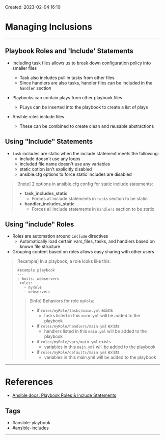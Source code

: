 Created: 2023-02-04 16:10
# Managing Inclusions
---
## Playbook Roles and 'Include' Statements
- Including task files allows us to break down configuration policy into smaller files
	- Task also includes pull in tasks from other files
	- Since handlers are also tasks, handler files can be included in the `handler` section

- Playbooks can contain plays from other playbook files
	- PLays can be inserted into the playbook to create a list of plays

- Ansible roles include files
	- These can be combined to create clean and reusable abstractions

## Using "Include" Statements
- `task` includes are static when the include statement meets the following:
	- include doesn't use any loops
	- included file name doesn't use any variables
	- static option isn't explicitly disabled
	- ansible.cfg options to force static includes are disabled
>[!note] 2 options in ansible.cfg config for static include statements:
>- **task_includes_static**
>	- Forces all include statements in `tasks` section to be static
>- **handler_includes_static**
>	- Forces all include statements in `handlers` section to be static 

## Using "include" Roles
- Roles are automation around `include` directives
	- Automatically load certain vars_files, tasks, and handlers based on known file structure
- Grouping content based on roles allows easy sharing with other users
>[!example] In a playbook, a role looks like this:
> ```
>#example playbook
>---
>- hosts: webservers
>  roles:
>    - myRole
>    - webservers
> ```
>>[!info]  Behaviors for role `myRole`:
>> 	- if `roles/myRole/tasks/main.yml` exists
>> 		- tasks listed in this `main.yml` will be added to the playbook
>> 	- if `roles/myRole/handlers/main.yml` exists
> >		- handlers listed in this `main.yml` will be added to the playbook
>> 	- if `roles/myRole/vars/main.yml` exists
>> 		- variables in this `main.yml` will be added to the playbook
>> 	- if `roles/myRole/defaults/main.yml` exists
>> 		- variables in this main.yml will be added to the playbook

---
# References
- [Ansible docs: Playbook Roles & Include Statements](https://docs.ansible.com/ansible/latest/playbook_guide/playbooks_roles.html#playbook-roles-and-include-statements)

## Tags
- #ansible-playbook 
- #ansible-includes  
---